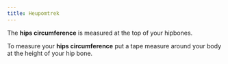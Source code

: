```yaml
---
title: Heupomtrek
---
```


The **hips circumference** is measured at the top of your hipbones.

To measure your **hips circumference** put a tape measure around your body at the height of your hip bone.
